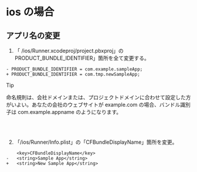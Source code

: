 # ios の場合

## アプリ名の変更

1. 「 /ios/Runner.xcodeproj/project.pbxproj」の PRODUCT_BUNDLE_IDENTIFIER」箇所を全て変更する。

```
- PRODUCT_BUNDLE_IDENTIFIER = com.example.sampleApp;
+ PRODUCT_BUNDLE_IDENTIFIER = com.tmp.newSampleApp;
```
> [!TIP]
> 命名規則は、会社ドメインまたは、プロジェクトドメインに合わせて設定した方がいよい。あなたの会社のウェブサイトが example.com の場合、バンドル識別子は com.example.appname のようになります。

<br>
<br>


2. 「/ios/Runner/Info.plist」の「CFBundleDisplayName」箇所を変更。

```
	<key>CFBundleDisplayName</key>
-	<string>Sample App</string>
+	<string>New Sample App</string>
```
